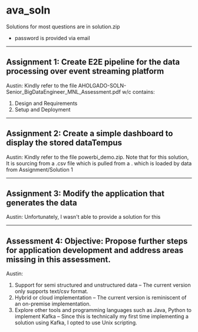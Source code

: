 # ava_soln
Solutions for most questions are in
solution.zip
* password is provided via email

-----------------------------------------------------------------------------------------------
Assignment 1: Create E2E pipeline for the data processing over event streaming platform
-----------------------------------------------------------------------------------------------
Austin:
Kindly refer to the file AHOLGADO-SOLN-Senior_BigDataEngineer_MNL_Assessment.pdf w/c contains:
1. Design and Requirements
2. Setup and Deployment


-----------------------------------------------------------------------------------------------
Assignment 2: Create a simple dashboard to display the stored dataTempus
-----------------------------------------------------------------------------------------------
Austin:
Kindly refer to the file powerbi_demo.zip. Note that for this solution, It is sourcing from a .csv file which is pulled from a <database>.<table> which is loaded by data from Assignment/Solution 1

-----------------------------------------------------------------------------------------------
Assignment 3: Modify the application that generates the data
-----------------------------------------------------------------------------------------------
Austin:
Unfortunately, I wasn't able to provide a solution for this

-----------------------------------------------------------------------------------------------
Assessment 4:
Objective: Propose further steps for application development and address areas missing in this assessment.
-----------------------------------------------------------------------------------------------
Austin:
1. Support for semi structured and unstructured data – The current version only supports text/csv format.
2. Hybrid or cloud implementation – The current version is reminiscent of an on-premise implementation.
3. Explore other tools and programming languages such as Java, Python to implement Kafka – Since this is technically my first time implementing a solution using Kafka, I opted to use Unix scripting.

